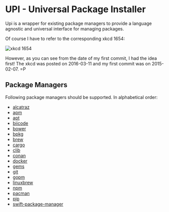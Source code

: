 # UPI - Universal Package Installer

Upi is a wrapper for existing package managers
to provide a language agnostic and universal interface for managing packages.

Of course I have to refer to the corresponding xkcd 1654:

![xkcd 1654](https://imgs.xkcd.com/comics/universal_install_script.png)

However, as you can see from the date of my first commit,
I had the idea first!
The xkcd was posted on 2016-03-11 and my first commit was on 2015-02-07. =P


## Package Managers

Following package managers should be supported.
In alphabetical order:

- [alcatraz](http://alcatraz.io)
- [apm](https://atom.io/packages)
- [apt](https://wiki.debian.org/Apt)
- [biicode](https://github.com/biicode/biicode)
- [bower](http://bower.io)
- [bpkg](http://bpkg.io)
- [brew](http://brew.sh)
- [cargo](https://crates.io)
- [clib](https://github.com/clibs/clib)
- [conan](https://conan.io)
- [docker](https://docker.com)
- [gems](https://rubygems.org)
- [git](https://git-scm.com)
- [gopm](https://gopm.io)
- [linuxbrew](http://linuxbrew.sh)
- [npm](https://npmjs.com)
- [pacman](https://archlinux.org/pacman)
- [pip](https://pypi.python.org/pypi/pip)
- [swift-package-manager](https://github.com/apple/swift-package-manager)
